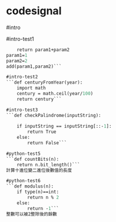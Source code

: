 # codesignal

#intro

#intro-test1
```def add(param1, param2):
    return param1+param2
param1=1
param2=2
add(param1,param2)```

#intro-test2
```def centuryFromYear(year):
    import math
    century = math.ceil(year/100)
    return century```

#intro-test3
```def checkPalindrome(inputString):
       
    if inputString == inputString[::-1]:
        return True
    else:
        return False```

#python-test5
```def countBits(n):
    return n.bit_length()```
計算十進位變二進位後數值的長度

#python-test6
```def modulus(n):
    if type(n)==int:
        return n % 2
    else:
        return -1```
整數可以被2整除後的餘數
